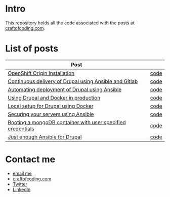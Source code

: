 # Intro

This repository holds all the code associated with the posts at [craftofcoding.com](https://www.craftofcoding.com).

# List of posts

| Post                                                                                                 |                                                |
|------------------------------------------------------------------------------------------------------|------------------------------------------------|
| [OpenShift Origin Installation](https://www.craftofcoding.com/openshift-origin-installation/)                                                                  | [code](https://github.com/badri/openshift-terraform/tree/3.10)                                           |
| [Continuous delivery of Drupal using Ansible and Gitlab](https://www.craftofcoding.com/continuous-delivery-of-drupal-using-ansible-and-gitlab)                                                                  | [code](https://github.com/badri/craftofcoding.com/tree/master/continuous_delivery_of_drupal_using_ansible_and_gitlab)                                           |
| [Automating deployment of Drupal using Ansible](https://www.craftofcoding.com/automating-deployment-of-drupal-using-ansible)                                                                  | [code](https://github.com/badri/craftofcoding.com/tree/master/automated_deployment_of_drupal_using_ansible)                                           |
| [Using Drupal and Docker in production](https://www.craftofcoding.com/using-drupal-and-docker-in-production)                                                                  | [code](https://github.com/badri/craftofcoding.com/tree/master/using_drupal_docker_in_production)                                           |
| [Local setup for Drupal using Docker](https://www.craftofcoding.com/local-drupal-development-using-docker)                                                                  | [code](https://github.com/badri/craftofcoding.com/tree/master/local_setup_for_drupal_using_docker)                                           |
| [Securing your servers using Ansible](https://www.craftofcoding.com/securing-your-servers-using-ansible) | [code](https://github.com/badri/craftofcoding.com/tree/master/securing_servers_using_ansible) |
| [Booting a mongoDB container with user specified credentials](https://www.craftofcoding.com/docker-mongodb) | [code](https://github.com/badri/craftofcoding.com/tree/master/mongodb_container_with_user_specified_credentials) |
| [Just enough Ansible for Drupal](https://www.craftofcoding.com/just-enough-ansible-drupal) | [code](https://github.com/badri/drupal-ansible) |



# Contact me

- [email me](mailto:lakshmi@lakshminp.com?subject=Question%20about%20source%20code)
- [craftofcoding.com](https://www.craftofcoding.com)
- [Twitter](https://twitter.com/lakshminp)
- [LinkedIn](https://www.linkedin.com/in/lakshminp/)
